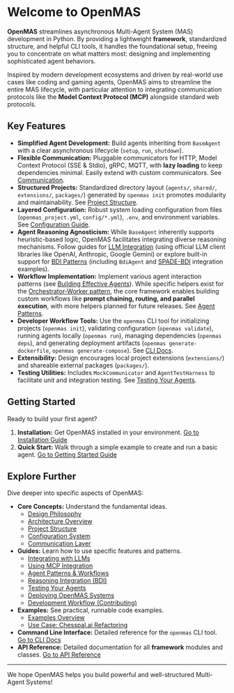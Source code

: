 # Welcome to OpenMAS

**OpenMAS** streamlines asynchronous Multi-Agent System (MAS) development in Python. By providing a lightweight **framework**, standardized structure, and helpful CLI tools, it handles the foundational setup, freeing you to concentrate on what matters most: designing and implementing sophisticated agent behaviors.

Inspired by modern development ecosystems and driven by real-world use cases like coding and gaming agents, OpenMAS aims to streamline the entire MAS lifecycle, with particular attention to integrating communication protocols like the **Model Context Protocol (MCP)** alongside standard web protocols.

## Key Features

* **Simplified Agent Development:** Build agents inheriting from `BaseAgent` with a clear asynchronous lifecycle (`setup`, `run`, `shutdown`).
* **Flexible Communication:** Pluggable communicators for HTTP, Model Context Protocol (SSE & Stdio), gRPC, MQTT, with **lazy loading** to keep dependencies minimal. Easily extend with custom communicators. See [Communication](guides/communication.md).
* **Structured Projects:** Standardized directory layout (`agents/`, `shared/`, `extensions/`, `packages/`) generated by `openmas init` promotes modularity and maintainability. See [Project Structure](project_structure.md).
* **Layered Configuration:** Robust system loading configuration from files (`openmas_project.yml`, `config/*.yml`), `.env`, and environment variables. See [Configuration Guide](guides/configuration.md).
* **Agent Reasoning Agnosticism:** While `BaseAgent` inherently supports heuristic-based logic, OpenMAS facilitates integrating diverse reasoning mechanisms. Follow guides for [LLM Integration](guides/llm_integration.md) (using official LLM client libraries like OpenAI, Anthropic, Google Gemini) or explore built-in support for [BDI Patterns](guides/reasoning_integration.md) (including `BdiAgent` and [SPADE-BDI](https://pypi.org/project/spade-bdi/) integration examples).
* **Workflow Implementation:** Implement various agent interaction patterns (see [Building Effective Agents](https://www.anthropic.com/engineering/building-effective-agents)). While specific helpers exist for the [Orchestrator-Worker pattern](guides/patterns.md), the core framework enables building custom workflows like **prompt chaining, routing, and parallel execution**, with more helpers planned for future releases. See [Agent Patterns](guides/patterns.md).
* **Developer Workflow Tools:** Use the `openmas` CLI tool for initializing projects (`openmas init`), validating configuration (`openmas validate`), running agents locally (`openmas run`), managing dependencies (`openmas deps`), and generating deployment artifacts (`openmas generate-dockerfile`, `openmas generate-compose`). See [CLI Docs](cli/index.md).
* **Extensibility:** Design encourages local project extensions (`extensions/`) and shareable external packages (`packages/`).
* **Testing Utilities:** Includes `MockCommunicator` and `AgentTestHarness` to facilitate unit and integration testing. See [Testing Your Agents](guides/testing-utilities.md).

## Getting Started

Ready to build your first agent?

1.  **Installation:** Get OpenMAS installed in your environment.
    [Go to Installation Guide](guides/installation.md)
2.  **Quick Start:** Walk through a simple example to create and run a basic agent.
    [Go to Getting Started Guide](guides/getting_started.md)

## Explore Further

Dive deeper into specific aspects of OpenMAS:

* **Core Concepts:** Understand the fundamental ideas.
    * [Design Philosophy](design.md)
    * [Architecture Overview](architecture.md)
    * [Project Structure](project_structure.md)
    * [Configuration System](guides/configuration.md)
    * [Communication Layer](guides/communication.md)
* **Guides:** Learn how to use specific features and patterns.
    * [Integrating with LLMs](guides/llm_integration.md)
    * [Using MCP Integration](guides/mcp_integration.md)
    * [Agent Patterns & Workflows](guides/patterns.md)
    * [Reasoning Integration (BDI)](guides/reasoning_integration.md)
    * [Testing Your Agents](guides/testing-utilities.md)
    * [Deploying OpenMAS Systems](guides/deployment.md)
    * [Development Workflow (Contributing)](contributing/development_workflow.md)
* **Examples:** See practical, runnable code examples.
    * [Examples Overview](examples.md)
    * [Use Case: Chesspal.ai Refactoring](use_cases/chesspal_ai.md)
* **Command Line Interface:** Detailed reference for the `openmas` CLI tool.
    [Go to CLI Docs](cli/index.md)
* **API Reference:** Detailed documentation for all **framework** modules and classes.
    [Go to API Reference](api_reference.md)

---

We hope OpenMAS helps you build powerful and well-structured Multi-Agent Systems!
